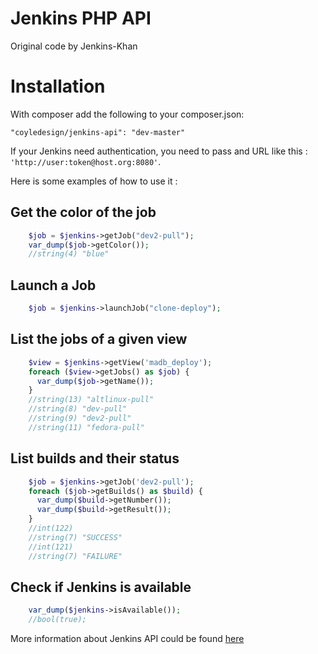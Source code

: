 # Jenkins PHP API #

Original code by Jenkins-Khan

# Installation #

With composer add the following to your composer.json:

`"coyledesign/jenkins-api": "dev-master"`

If your Jenkins need authentication, you need to pass and URL like this : `'http://user:token@host.org:8080'`.


Here is some examples of how to use it :


## Get the color of the job ##



```php
    $job = $jenkins->getJob("dev2-pull");
    var_dump($job->getColor());
    //string(4) "blue"
```


## Launch a Job ##


```php
    $job = $jenkins->launchJob("clone-deploy");
```


## List the jobs of a given view ##


```php
    $view = $jenkins->getView('madb_deploy');
    foreach ($view->getJobs() as $job) {
      var_dump($job->getName());
    }
    //string(13) "altlinux-pull"
    //string(8) "dev-pull"
    //string(9) "dev2-pull"
    //string(11) "fedora-pull"
```

## List builds and their status ##


```php
    $job = $jenkins->getJob('dev2-pull');
    foreach ($job->getBuilds() as $build) {
      var_dump($build->getNumber());
      var_dump($build->getResult());
    }
    //int(122)
    //string(7) "SUCCESS"
    //int(121)
    //string(7) "FAILURE"
```


## Check if Jenkins is available ##


```php
    var_dump($jenkins->isAvailable());
    //bool(true);
```

More information about Jenkins API could be found [here](https://wiki.jenkins-ci.org/display/JENKINS/Remote+access+API)

